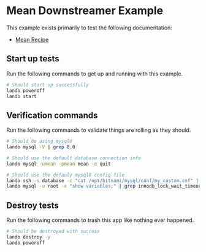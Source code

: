 # Mean Downstreamer Example

This example exists primarily to test the following documentation:

* [Mean Recipe](https://docs.lando.dev/mean/config.html)

Start up tests
--------------

Run the following commands to get up and running with this example.

```bash
# Should start up successfully
lando poweroff
lando start
```

Verification commands
---------------------

Run the following commands to validate things are rolling as they should.

```bash
# Should be using mysql8
lando mysql -V | grep 8.0

# Should use the default database connection info
lando mysql -umean -pmean mean -e quit

# Should use the defauly mysql8 config file
lando ssh -s database -c "cat /opt/bitnami/mysql/conf/my_custom.cnf" | grep "LANDOMEANMYSQL8CNF"
lando mysql -u root -e "show variables;" | grep innodb_lock_wait_timeout | grep 127
```

Destroy tests
-------------

Run the following commands to trash this app like nothing ever happened.

```bash
# Should be destroyed with success
lando destroy -y
lando poweroff
```
